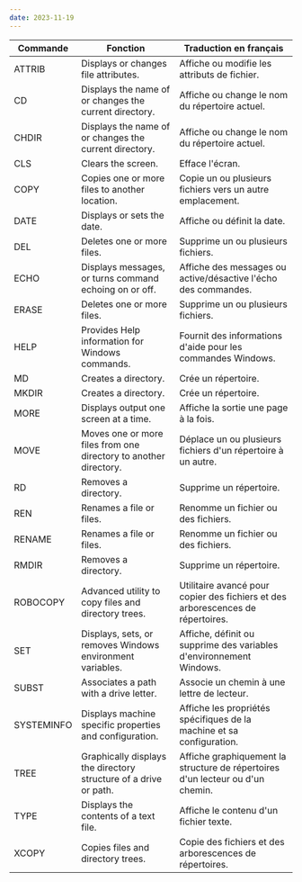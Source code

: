 ```yaml
---
date: 2023-11-19
---
```

| Commande | Fonction | Traduction en français |
|----------|----------|------------------------|
| ATTRIB   | Displays or changes file attributes. | Affiche ou modifie les attributs de fichier. |
| CD       | Displays the name of or changes the current directory. | Affiche ou change le nom du répertoire actuel. |
| CHDIR    | Displays the name of or changes the current directory. | Affiche ou change le nom du répertoire actuel. |
| CLS      | Clears the screen. | Efface l'écran. |
| COPY     | Copies one or more files to another location. | Copie un ou plusieurs fichiers vers un autre emplacement. |
| DATE     | Displays or sets the date. | Affiche ou définit la date. |
| DEL      | Deletes one or more files. | Supprime un ou plusieurs fichiers. |
| ECHO     | Displays messages, or turns command echoing on or off. | Affiche des messages ou active/désactive l'écho des commandes. |
| ERASE    | Deletes one or more files. | Supprime un ou plusieurs fichiers. |
| HELP     | Provides Help information for Windows commands. | Fournit des informations d'aide pour les commandes Windows. |
| MD       | Creates a directory. | Crée un répertoire. |
| MKDIR    | Creates a directory. | Crée un répertoire. |
| MORE     | Displays output one screen at a time. | Affiche la sortie une page à la fois. |
| MOVE     | Moves one or more files from one directory to another directory. | Déplace un ou plusieurs fichiers d'un répertoire à un autre. |
| RD       | Removes a directory. | Supprime un répertoire. |
| REN      | Renames a file or files. | Renomme un fichier ou des fichiers. |
| RENAME   | Renames a file or files. | Renomme un fichier ou des fichiers. |
| RMDIR    | Removes a directory. | Supprime un répertoire. |
| ROBOCOPY | Advanced utility to copy files and directory trees. | Utilitaire avancé pour copier des fichiers et des arborescences de répertoires. |
| SET      | Displays, sets, or removes Windows environment variables. | Affiche, définit ou supprime des variables d'environnement Windows. |
| SUBST    | Associates a path with a drive letter. | Associe un chemin à une lettre de lecteur. |
| SYSTEMINFO | Displays machine specific properties and configuration. | Affiche les propriétés spécifiques de la machine et sa configuration. |
| TREE     | Graphically displays the directory structure of a drive or path. | Affiche graphiquement la structure de répertoires d'un lecteur ou d'un chemin. |
| TYPE     | Displays the contents of a text file. | Affiche le contenu d'un fichier texte. |
| XCOPY    | Copies files and directory trees. | Copie des fichiers et des arborescences de répertoires. |